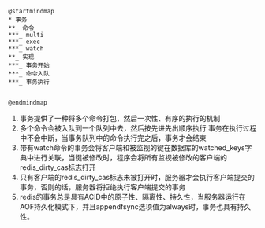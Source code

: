 ```plantuml
@startmindmap
* 事务
**_ 命令
***_ multi
***_ exec
***_ watch
**_ 实现    
***_ 事务开始
***_ 命令入队
***_ 事务执行


@endmindmap
```


<!-- @import "./image/事务_1.png" -->

1. 事务提供了一种将多个命令打包，然后一次性、有序的执行的机制
2. 多个命令会被入队到一个队列中去，然后按先进先出顺序执行
事务在执行过程中不会中断，当事务队列中的命令执行完之后，事务才会结束
3. 带有watch命令的事务会将客户端和被监视的键在数据库的watched_keys字典中进行关联，当键被修改时，程序会将所有监视被修改的客户端的redis_dirty_cas标志打开
4. 只有客户端的redis_dirty_cas标志未被打开时，服务器才会执行客户端提交的事务，否则的话，服务器将拒绝执行客户端提交的事务
5. redis的事务总是具有ACID中的原子性、隔离性、持久性，当服务器运行在AOF持久化模式下，并且appendfsync选项值为always时，事务也具有持久性。

